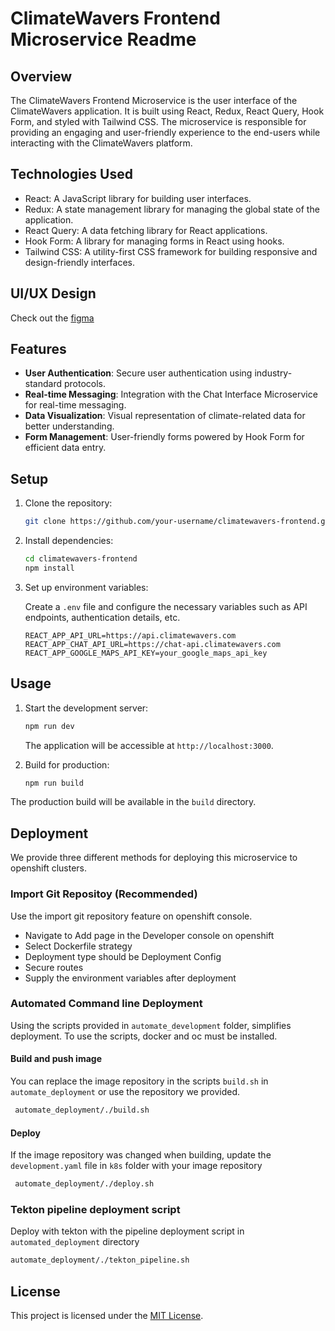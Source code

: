 # ClimateWavers Frontend Microservice Readme

## Overview

The ClimateWavers Frontend Microservice is the user interface of the ClimateWavers application. It is built using React, Redux, React Query, Hook Form, and styled with Tailwind CSS. The microservice is responsible for providing an engaging and user-friendly experience to the end-users while interacting with the ClimateWavers platform.

## Technologies Used

- React: A JavaScript library for building user interfaces.
- Redux: A state management library for managing the global state of the application.
- React Query: A data fetching library for React applications.
- Hook Form: A library for managing forms in React using hooks.
- Tailwind CSS: A utility-first CSS framework for building responsive and design-friendly interfaces.

## UI/UX Design
Check out the [figma](https://www.figma.com/file/Byq6CeRKlxrK9HLkZRu50E/Climate-Waver?type=design&mode=design)
## Features

- **User Authentication**: Secure user authentication using industry-standard protocols.
- **Real-time Messaging**: Integration with the Chat Interface Microservice for real-time messaging.
- **Data Visualization**: Visual representation of climate-related data for better understanding.
- **Form Management**: User-friendly forms powered by Hook Form for efficient data entry.

## Setup

1. Clone the repository:

   ```bash
   git clone https://github.com/your-username/climatewavers-frontend.git
   ```

2. Install dependencies:

   ```bash
   cd climatewavers-frontend
   npm install
   ```

3. Set up environment variables:

   Create a `.env` file and configure the necessary variables such as API endpoints, authentication details, etc.

   ```env
   REACT_APP_API_URL=https://api.climatewavers.com
   REACT_APP_CHAT_API_URL=https://chat-api.climatewavers.com
   REACT_APP_GOOGLE_MAPS_API_KEY=your_google_maps_api_key
   ```

## Usage

1. Start the development server:

   ```bash
   npm run dev
   ```

   The application will be accessible at `http://localhost:3000`.

2. Build for production:

   ```bash
   npm run build
   ```
  The production build will be available in the `build` directory.

## Deployment
We provide three different methods for deploying this microservice to openshift clusters.
### Import Git Repositoy (Recommended)
Use the import git repository feature on openshift console.
- Navigate to Add page in the Developer console on openshift
- Select Dockerfile strategy
- Deployment type should be Deployment Config
- Secure routes
- Supply the environment variables after deployment
  
### Automated Command line Deployment
Using the scripts provided in `automate_development` folder, simplifies deployment. To use the scripts, docker and oc must be installed.

#### Build and push image
You can replace the image repository in the scripts `build.sh` in `automate_deployment` or use the repository we provided.
  ```bash
   automate_deployment/./build.sh
   ```
#### Deploy 
If the image repository was changed when building, update the `development.yaml` file in `k8s` folder with your image repository
  ```bash
   automate_deployment/./deploy.sh
   ```

### Tekton pipeline deployment script
Deploy with tekton with the pipeline deployment script in `automated_deployment` directory
   ```bash
   automate_deployment/./tekton_pipeline.sh
   ```

## License

This project is licensed under the [MIT License](LICENSE).
